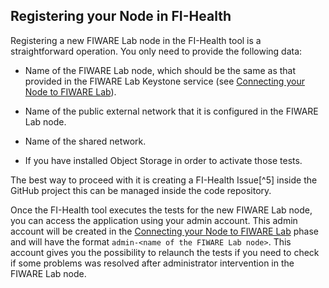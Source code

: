 ## Registering your Node in FI-Health 

Registering a new FIWARE Lab node in the FI-Health tool is a
straightforward operation. You only need to provide the following data:

-   Name of the FIWARE Lab node, which should be the same as that
    provided in the FIWARE Lab Keystone service (see
    [Connecting your Node to FIWARE Lab](7.connecting.md)).

-   Name of the public external network that it is configured in the
    FIWARE Lab node.

-   Name of the shared network.

-   If you have installed Object Storage in order to activate
    those tests.

The best way to proceed with it is creating a FI-Health Issue[^5] inside
the GitHub project this can be managed inside the code repository.

Once the FI-Health tool executes the tests for the new FIWARE Lab node,
you can access the application using your admin account. This admin
account will be created in the [Connecting your Node to FIWARE Lab](7.connecting.md) phase and will have the format `admin-<name of
the FIWARE Lab node>`. This account gives you the possibility to
relaunch the tests if you need to check if some problems was resolved
after administrator intervention in the FIWARE Lab node.
